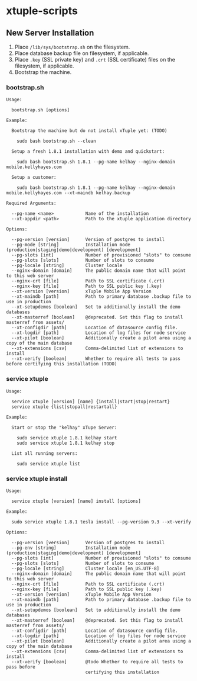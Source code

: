 xtuple-scripts
==============

## New Server Installation
1. Place `/lib/sys/bootstrap.sh` on the filesystem.
1. Place database backup file on filesystem, if applicable.
2. Place `.key` (SSL private key) and `.crt` (SSL certificate) files on the filesystem,
  if applicable.
3. Bootstrap the machine.

### bootstrap.sh

    Usage:

      bootstrap.sh [options]

    Example:

      Bootstrap the machine but do not install xTuple yet: (TODO)

        sudo bash bootstrap.sh --clean
      
      Setup a fresh 1.8.1 installation with demo and quickstart:

        sudo bash bootstrap.sh 1.8.1 --pg-name kelhay --nginx-domain mobile.kellyhayes.com

      Setup a customer:

        sudo bash bootstrap.sh 1.8.1 --pg-name kelhay --nginx-domain mobile.kellyhayes.com --xt-maindb kelhay.backup

    Required Arguments:

      --pg-name <name>            Name of the installation
      --xt-appdir <path>          Path to the xtuple application directory

    Options:

      --pg-version [version]      Version of postgres to install
      --pg-mode [string]          Installation mode (production|staging|demo|development) [development]
      --pg-slots [int]            Number of provisioned "slots" to consume
      --pg-slots [slots]          Number of slots to consume
      --pg-locale [string]        Cluster locale
      --nginx-domain [domain]     The public domain name that will point to this web server
      --nginx-crt [file]          Path to SSL certificate (.crt)
      --nginx-key [file]          Path to SSL public key (.key)
      --xt-version [version]      xTuple Mobile App Version
      --xt-maindb [path]          Path to primary database .backup file to use in production
      --xt-setupdemos [boolean]   Set to additionally install the demo databases
      --xt-masterref [boolean]    @deprecated. Set this flag to install masterref from assets/
      --xt-configdir [path]       Location of datasource config file.
      --xt-logdir [path]          Location of log files for node service
      --xt-pilot [boolean]        Additionally create a pilot area using a copy of the main database
      --xt-extensions [csv]       Comma-delimited list of extensions to install
      --xt-verify [boolean]       Whether to require all tests to pass before certifying this installation (TODO)

### service xtuple

    Usage:

      service xtuple [version] [name] {install|start|stop|restart}
      service xtuple {list|stopall|restartall}

    Example:

      Start or stop the "kelhay" xTupe Server:

        sudo service xtuple 1.8.1 kelhay start
        sudo service xtuple 1.8.1 kelhay stop

      List all running servers:

        sudo service xtuple list

### service xtuple install

    Usage:

      service xtuple [version] [name] install [options]

    Example:

      sudo service xtuple 1.8.1 tesla install --pg-version 9.3 --xt-verify

    Options:

      --pg-version [version]      Version of postgres to install
      --pg-env [string]           Installation mode (production|staging|demo|development) [development]
      --pg-slots [int]            Number of provisioned "slots" to consume
      --pg-slots [slots]          Number of slots to consume
      --pg-locale [string]        Cluster locale [en_US.UTF-8]
      --nginx-domain [domain]     The public domain name that will point to this web server
      --nginx-crt [file]          Path to SSL certificate (.crt)
      --nginx-key [file]          Path to SSL public key (.key)
      --xt-version [version]      xTuple Mobile App Version
      --xt-maindb [path]          Path to primary database .backup file to use in production
      --xt-setupdemos [boolean]   Set to additionally install the demo databases
      --xt-masterref [boolean]    @deprecated. Set this flag to install masterref from assets/
      --xt-configdir [path]       Location of datasource config file.
      --xt-logdir [path]          Location of log files for node service
      --xt-pilot [boolean]        Additionally create a pilot area using a copy of the main database
      --xt-extensions [csv]       Comma-delimited list of extensions to install
      --xt-verify [boolean]       @todo Whether to require all tests to pass before
                                  certifying this installation

